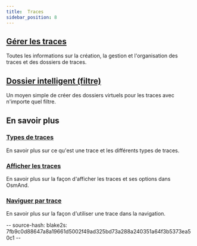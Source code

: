 ```yaml
---
title:  Traces
sidebar_position: 8
---
```


## [Gérer les traces](./manage-tracks.md)

Toutes les informations sur la création, la gestion et l'organisation des traces et des dossiers de traces.

## [Dossier intelligent (filtre)](./smart-folder.md)

Un moyen simple de créer des dossiers virtuels pour les traces avec n'importe quel filtre.

## En savoir plus

### [Types de traces](../../map/tracks/index.md#types-of-tracks)

En savoir plus sur ce qu'est une trace et les différents types de traces.

### [Afficher les traces](../../map/tracks/index.md#display-tracks)

En savoir plus sur la façon d'afficher les traces et ses options dans OsmAnd.

### [Naviguer par trace](../../navigation/setup/gpx-navigation.md)

En savoir plus sur la façon d'utiliser une trace dans la navigation.

-- source-hash: blake2s: 7fb9c0d88647a8a19661d5002f49ad325bd73a288a240351a64f3b5373ea50c1 --
